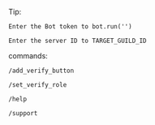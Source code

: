 Tip:
    
    Enter the Bot token to bot.run('')

    Enter the server ID to TARGET_GUILD_ID 


commands: 
    
    /add_verify_button
    
    /set_verify_role
    
    /help
    
    /support
    
